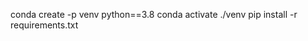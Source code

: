 <!-- Commands used -->
conda create -p venv python==3.8 <!-- Used for creating a new environment named as venv, can append -y at the end too, so as to skip proceed step -->
conda activate ./venv <!-- Used to activate the environment you created -->
pip install -r requirements.txt <!-- to install all the libraries present in the requirements.txt file-->
